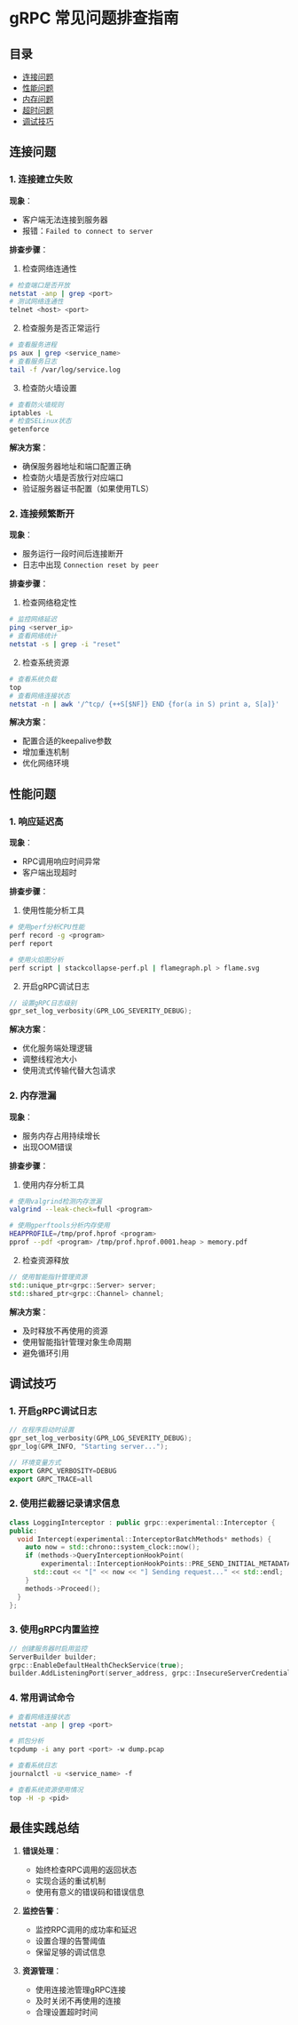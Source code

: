 # gRPC 常见问题排查指南

## 目录
- [连接问题](#连接问题)
- [性能问题](#性能问题)
- [内存问题](#内存问题)
- [超时问题](#超时问题)
- [调试技巧](#调试技巧)

## 连接问题

### 1. 连接建立失败

**现象**：
- 客户端无法连接到服务器
- 报错：`Failed to connect to server`

**排查步骤**：
1. 检查网络连通性
```bash
# 检查端口是否开放
netstat -anp | grep <port>
# 测试网络连通性
telnet <host> <port>
```

2. 检查服务是否正常运行
```bash
# 查看服务进程
ps aux | grep <service_name>
# 查看服务日志
tail -f /var/log/service.log
```

3. 检查防火墙设置
```bash
# 查看防火墙规则
iptables -L
# 检查SELinux状态
getenforce
```

**解决方案**：
- 确保服务器地址和端口配置正确
- 检查防火墙是否放行对应端口
- 验证服务器证书配置（如果使用TLS）

### 2. 连接频繁断开

**现象**：
- 服务运行一段时间后连接断开
- 日志中出现 `Connection reset by peer`

**排查步骤**：
1. 检查网络稳定性
```bash
# 监控网络延迟
ping <server_ip>
# 查看网络统计
netstat -s | grep -i "reset"
```

2. 检查系统资源
```bash
# 查看系统负载
top
# 查看网络连接状态
netstat -n | awk '/^tcp/ {++S[$NF]} END {for(a in S) print a, S[a]}'
```

**解决方案**：
- 配置合适的keepalive参数
- 增加重连机制
- 优化网络环境

## 性能问题

### 1. 响应延迟高

**现象**：
- RPC调用响应时间异常
- 客户端出现超时

**排查步骤**：
1. 使用性能分析工具
```bash
# 使用perf分析CPU性能
perf record -g <program>
perf report

# 使用火焰图分析
perf script | stackcollapse-perf.pl | flamegraph.pl > flame.svg
```

2. 开启gRPC调试日志
```cpp
// 设置gRPC日志级别
gpr_set_log_verbosity(GPR_LOG_SEVERITY_DEBUG);
```

**解决方案**：
- 优化服务端处理逻辑
- 调整线程池大小
- 使用流式传输代替大包请求

### 2. 内存泄漏

**现象**：
- 服务内存占用持续增长
- 出现OOM错误

**排查步骤**：
1. 使用内存分析工具
```bash
# 使用valgrind检测内存泄漏
valgrind --leak-check=full <program>

# 使用gperftools分析内存使用
HEAPPROFILE=/tmp/prof.hprof <program>
pprof --pdf <program> /tmp/prof.hprof.0001.heap > memory.pdf
```

2. 检查资源释放
```cpp
// 使用智能指针管理资源
std::unique_ptr<grpc::Server> server;
std::shared_ptr<grpc::Channel> channel;
```

**解决方案**：
- 及时释放不再使用的资源
- 使用智能指针管理对象生命周期
- 避免循环引用

## 调试技巧

### 1. 开启gRPC调试日志

```cpp
// 在程序启动时设置
gpr_set_log_verbosity(GPR_LOG_SEVERITY_DEBUG);
gpr_log(GPR_INFO, "Starting server...");

// 环境变量方式
export GRPC_VERBOSITY=DEBUG
export GRPC_TRACE=all
```

### 2. 使用拦截器记录请求信息

```cpp
class LoggingInterceptor : public grpc::experimental::Interceptor {
public:
  void Intercept(experimental::InterceptorBatchMethods* methods) {
    auto now = std::chrono::system_clock::now();
    if (methods->QueryInterceptionHookPoint(
        experimental::InterceptionHookPoints::PRE_SEND_INITIAL_METADATA)) {
      std::cout << "[" << now << "] Sending request..." << std::endl;
    }
    methods->Proceed();
  }
};
```

### 3. 使用gRPC内置监控

```cpp
// 创建服务器时启用监控
ServerBuilder builder;
grpc::EnableDefaultHealthCheckService(true);
builder.AddListeningPort(server_address, grpc::InsecureServerCredentials());
```

### 4. 常用调试命令

```bash
# 查看网络连接状态
netstat -anp | grep <port>

# 抓包分析
tcpdump -i any port <port> -w dump.pcap

# 查看系统日志
journalctl -u <service_name> -f

# 查看系统资源使用情况
top -H -p <pid>
```

## 最佳实践总结

1. **错误处理**：
   - 始终检查RPC调用的返回状态
   - 实现合适的重试机制
   - 使用有意义的错误码和错误信息

2. **监控告警**：
   - 监控RPC调用的成功率和延迟
   - 设置合理的告警阈值
   - 保留足够的调试信息

3. **资源管理**：
   - 使用连接池管理gRPC连接
   - 及时关闭不再使用的连接
   - 合理设置超时时间
